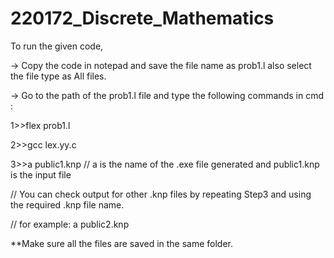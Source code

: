 # 220172_Discrete_Mathematics
To run the given code,

-> Copy the code in notepad and save the file name as prob1.l also select the file type as All files.

-> Go to the path of the prob1.l file and type the following commands in cmd :  

1>>flex prob1.l  

2>>gcc lex.yy.c 

3>>a public1.knp // a is the name of the .exe file generated and public1.knp is the input file 

// You can check output for other .knp files by repeating Step3 and using the required .knp file name. 

// for example: a public2.knp 

**Make sure all the files are saved in the same folder.
